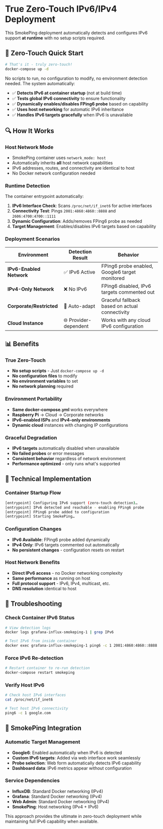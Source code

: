 # True Zero-Touch IPv6/IPv4 Deployment

This SmokePing deployment automatically detects and configures IPv6 support **at runtime** with no setup scripts required.

## 🚀 Zero-Touch Quick Start

```bash
# That's it - truly zero-touch!
docker-compose up -d
```

No scripts to run, no configuration to modify, no environment detection needed. The system automatically:

- ✅ **Detects IPv6 at container startup** (not at build time)
- ✅ **Tests global IPv6 connectivity** to ensure functionality  
- ✅ **Dynamically enables/disables FPing6 probe** based on capability
- ✅ **Uses host networking** for automatic IPv6 inheritance
- ✅ **Handles IPv6 targets gracefully** when IPv6 is unavailable

## 🔍 How It Works

### Host Network Mode
- SmokePing container uses `network_mode: host`
- Automatically inherits **all** host network capabilities
- IPv6 addresses, routes, and connectivity are identical to host
- No Docker network configuration needed

### Runtime Detection
The container entrypoint automatically:

1. **IPv6 Interface Check**: Scans `/proc/net/if_inet6` for active interfaces
2. **Connectivity Test**: Pings `2001:4860:4860::8888` and `2606:4700:4700::1111` 
3. **Dynamic Configuration**: Adds/removes FPing6 probe as needed
4. **Target Management**: Enables/disables IPv6 targets based on capability

### Deployment Scenarios

| Environment | Detection Result | Behavior |
|-------------|------------------|----------|
| **IPv6-Enabled Network** | ✅ IPv6 Active | FPing6 probe enabled, Google6 target monitored |
| **IPv4-Only Network** | ❌ No IPv6 | FPing6 disabled, IPv6 targets commented out |
| **Corporate/Restricted** | 🔄 Auto-adapt | Graceful fallback based on actual connectivity |
| **Cloud Instance** | 🌐 Provider-dependent | Works with any cloud IPv6 configuration |

## 📊 Benefits

### True Zero-Touch
- **No setup scripts** - Just `docker-compose up -d`
- **No configuration files** to modify
- **No environment variables** to set
- **No network planning** required

### Environment Portability  
- **Same docker-compose.yml** works everywhere
- **Raspberry Pi** → Cloud → Corporate networks
- **IPv6-enabled ISPs** and **IPv4-only environments**
- **Dynamic cloud** instances with changing IP configurations

### Graceful Degradation
- **IPv6 targets** automatically disabled when unavailable
- **No failed probes** or error messages
- **Consistent behavior** regardless of network environment
- **Performance optimized** - only runs what's supported

## 🔧 Technical Implementation

### Container Startup Flow
```bash
[entrypoint] Configuring IPv6 support (zero-touch detection)…
[entrypoint] IPv6 detected and reachable - enabling FPing6 probe
[entrypoint] FPing6 probe added to configuration
[entrypoint] Starting SmokePing…
```

### Configuration Changes
- **IPv6 Available**: FPing6 probe added dynamically
- **IPv4 Only**: IPv6 targets commented out automatically
- **No persistent changes** - configuration resets on restart

### Host Network Benefits
- **Direct IPv6 access** - no Docker networking complexity
- **Same performance** as running on host
- **Full protocol support** - IPv6, IPv4, multicast, etc.
- **DNS resolution** identical to host

## 🐛 Troubleshooting

### Check Container IPv6 Status
```bash
# View detection logs
docker logs grafana-influx-smokeping-1 | grep IPv6

# Test IPv6 from inside container
docker exec grafana-influx-smokeping-1 ping6 -c 1 2001:4860:4860::8888
```

### Force IPv6 Re-detection
```bash
# Restart container to re-run detection
docker-compose restart smokeping
```

### Verify Host IPv6
```bash
# Check host IPv6 interfaces
cat /proc/net/if_inet6

# Test host IPv6 connectivity  
ping6 -c 1 google.com
```

## 🎯 SmokePing Integration

### Automatic Target Management
- **Google6**: Enabled automatically when IPv6 is detected
- **Custom IPv6 targets**: Added via web interface work seamlessly
- **Probe selection**: Web form automatically detects IPv6 capability
- **Dashboard data**: IPv6 metrics appear without configuration

### Service Dependencies
- **InfluxDB**: Standard Docker networking (IPv4)
- **Grafana**: Standard Docker networking (IPv4)  
- **Web Admin**: Standard Docker networking (IPv4)
- **SmokePing**: Host networking (IPv4 + IPv6)

This approach provides the ultimate in zero-touch deployment while maintaining full IPv6 capability when available.